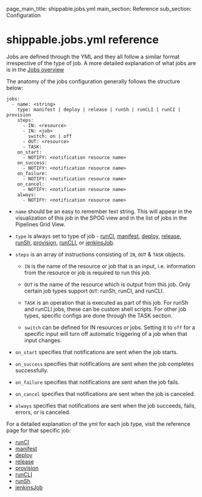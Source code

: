 page_main_title: shippable.jobs.yml
main_section: Reference
sub_section: Configuration

# shippable.jobs.yml reference

Jobs are defined through the YML and they all follow a similar format irrespective of the type of job. A more detailed explanation of what jobs are is in the [Jobs overview](/reference/jobs-overview/)

The anatomy of the jobs configuration generally follows the structure below:

```
jobs:
  - name: <string>
    type: manifest | deploy | release | runSh | runCLI | runCI | provision
    steps:
      - IN: <resource>
      - IN: <job>
        switch: on | off
      - OUT: <resource>
      - TASK:
    on_start:
      - NOTIFY: <notification resource name>
    on_success:
      - NOTIFY: <notification resource name>
    on_failure:
      - NOTIFY: <notification resource name>
    on_cancel:
      - NOTIFY: <notification resource name>
    always:
      - NOTIFY: <notification resource name>

```

* `name` should be an easy to remember text string. This will appear in the visualization of this job in the SPOG view and in the list of jobs in the Pipelines Grid View.

* `type` is always set to type of job - [runCI](/reference/job-runci), [manifest](/reference/job-manifest/), [deploy](/reference/job-deploy/), [release](/reference/job-release/), [runSh](reference/job-runsh/), [provision](/reference/job-provision/), [runCLI](/reference/job-runcLI/), or [jenkinsJob](/reference/job-jenkinsJob/).

* `steps` is an array of instructions consisting of `IN`, `OUT` & `TASK` objects.

	* `IN` is the name of the resource or job that is an input, i.e. information from the resource or job is required to run this job.

	* `OUT` is the name of the resource which is output from this job. Only certain job types support `OUT`: runSh, runCI, and runCLI.

	* `TASK` is an operation that is executed as part of this job. For runSh and runCLI jobs, these can be custom shell scripts. For other job types, specific configs are done through the TASK section.
  * `switch` can be defined for IN resources or jobs. Setting it to `off` for a specific input will turn off automatic triggering of a job when that input changes.

* `on_start` specifies that notifications are sent when the job starts.

* `on_success` specifies that notifications are sent when the job completes successfully.

* `on_failure` specifies that notifications are sent when the job fails.

* `on_cancel` specifies that notifications are sent when the job is canceled.

* `always` specifies that notifications are sent when the job succeeds, fails, errors, or is canceled.

For a detailed explanation of the yml for each job type, visit the reference page for that specific job:

- [runCI](/reference/job-runci)
- [manifest](/reference/job-manifest/)
- [deploy](/reference/job-deploy/)
- [release](/reference/job-release/)
- [provision](/reference/job-provision/)
- [runCLI](/reference/job-runcLI/)
- [runSh](reference/job-runsh/)
- [jenkinsJob](/reference/job-jenkinsJob/)
